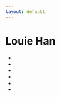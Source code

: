 ```yaml
---
layout: default
---
```


# Louie Han



<ul class="fa-ul">
 <li><a href="http://www.facebook.com/louiehan1015" title="Facebook"><i class="fas fa-facebook fa-2x"></i></a></li>
 <li><a href="https://twitter.com/LouieHan1015" title="Twitter"><i class="fab fa-twitter-square fa-2x"></i></a></li>
 <li><a href="http://weibo.com/louieh" title="Weibo"><i class="fab fa-weibo fa-2x"></i></a></li>
 <li><a href="http://blog.luyihan.me" title="Tumblr"><i class="fab fa-tumblr-square fa-2x"></i></a></li>
 <li><a href="https://www.instagram.com/louiehan" title="Instagram"><i class="fab fa-instagram fa-2x"></i></a></li>
 <li><a href="mailto:louie.han.work@gmail.com" title="Email"><i class="fas fa-envelope-square fa-2x"></i></a></li>
</ul>

